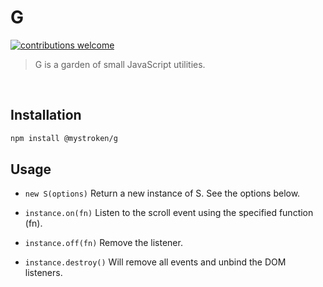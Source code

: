 # G

[![contributions welcome](https://img.shields.io/badge/contributions-welcome-brightgreen.svg?style=flat)](https://github.com/mystroken/s/issues)

> G is a garden of small JavaScript utilities.

<br>

## Installation

```bash
npm install @mystroken/g
```

## Usage

- `new S(options)`
  Return a new instance of S. See the options below.

- `instance.on(fn)`
  Listen to the scroll event using the specified function (fn).

- `instance.off(fn)`
  Remove the listener.

- `instance.destroy()`
  Will remove all events and unbind the DOM listeners.
